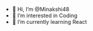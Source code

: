 - 👋 Hi, I’m @Minakshi48
- 👀 I’m interested in Coding
- 🌱 I’m currently learning React
  

<!---
Minakshi48/Minakshi48 is a ✨ special ✨ repository because its `README.md` (this file) appears on your GitHub profile.
You can click the Preview link to take a look at your changes.
--->
